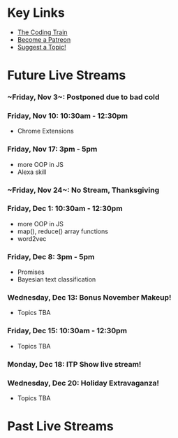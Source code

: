 # Key Links
* [The Coding Train](https://www.youtube.com/user/shiffman/)
* [Become a Patreon](http://patreon.com/codingtrain "Coding Train - Patreon")
* [Suggest a Topic!](https://github.com/CodingTrain/Rainbow-Topics/)

# Future Live Streams

### ~Friday, Nov 3~: Postponed due to bad cold

### Friday, Nov 10: 10:30am - 12:30pm
* Chrome Extensions

### Friday, Nov 17: 3pm - 5pm
* more OOP in JS
* Alexa skill 

### ~Friday, Nov 24~: No Stream, Thanksgiving

### Friday, Dec 1: 10:30am - 12:30pm
* more OOP in JS
* map(), reduce() array functions
* word2vec

### Friday, Dec 8: 3pm - 5pm
* Promises
* Bayesian text classification

### Wednesday, Dec 13: Bonus November Makeup!
* Topics TBA

### Friday, Dec 15: 10:30am - 12:30pm
* Topics TBA

### Monday, Dec 18: ITP Show live stream!

### Wednesday, Dec 20: Holiday Extravaganza!
* Topics TBA

# Past Live Streams



